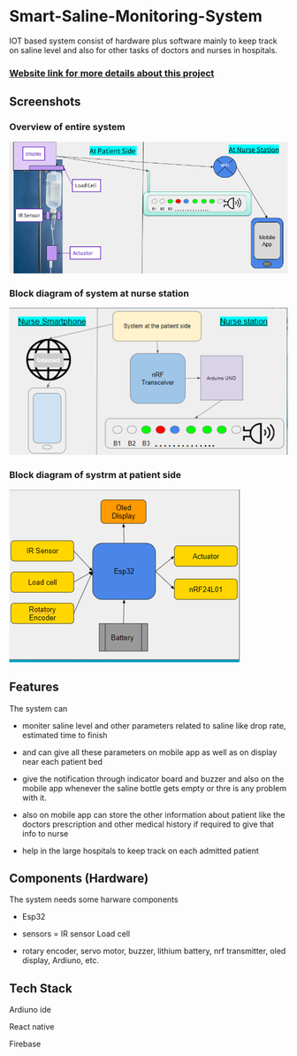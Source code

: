 
# Smart-Saline-Monitoring-System
IOT based system consist of hardware plus software mainly to keep track on saline level and also for other tasks of doctors and nurses in hospitals.

### [Website link for more details about this project](https://amey5111.github.io/Saline-Monitoring-Project-Website/)

## Screenshots
### Overview of entire system

![App Screenshot](https://github.com/amey5111/Smart-Saline-Monitoring-System/blob/main/images/bd03.png?raw=true)


### Block diagram of system at nurse station

![App Screenshot](https://github.com/amey5111/Smart-Saline-Monitoring-System/blob/main/images/bd02.png?raw=true)


### Block diagram of systrm at patient side

![App Screenshot](https://github.com/amey5111/Smart-Saline-Monitoring-System/blob/main/images/bd01.png?raw=true)


## Features
The system can 

- moniter saline level and other parameters related to saline like drop rate, estimated time to finish 

- and can give all these parameters on mobile app as well as on display near each patient bed

- give the notification through indicator board and buzzer and also on the mobile app whenever the saline bottle gets empty or thre is any problem with it.

- also on mobile app can store the other information about patient like the doctors prescription and other medical history if required to give that info to nurse

- help in the large hospitals to keep track on each admitted patient


## Components (Hardware)
The system needs some harware components 
- Esp32 

- sensors = IR sensor Load cell

- rotary encoder, servo motor, buzzer, lithium battery, nrf transmitter, oled display, Ardiuno, etc.



## Tech Stack
Ardiuno ide

React native 

Firebase 
